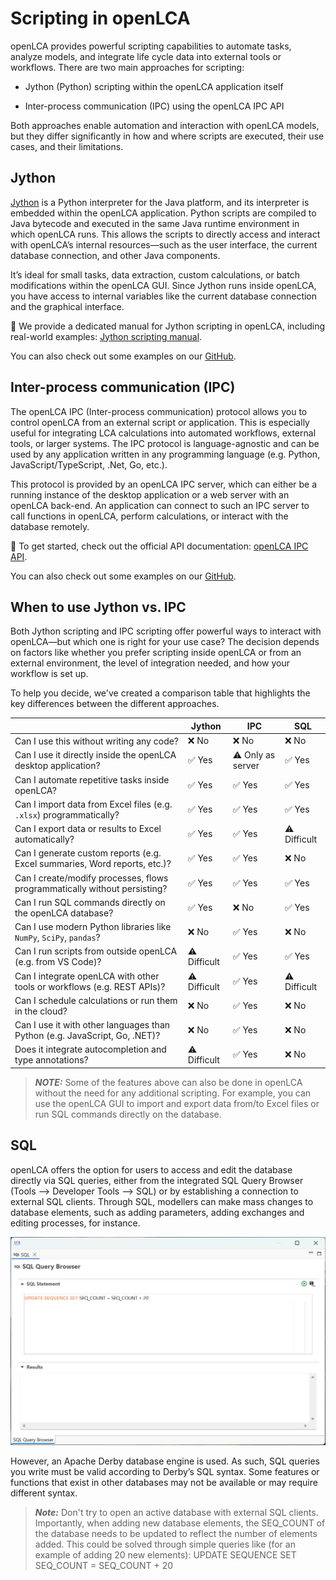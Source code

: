 # Scripting in openLCA

openLCA provides powerful scripting capabilities to automate tasks, analyze models, and integrate
life cycle data into external tools or workflows. There are two main approaches for scripting:

- Jython (Python) scripting within the openLCA application itself

- Inter-process communication (IPC) using the openLCA IPC API

Both approaches enable automation and interaction with openLCA models, but they differ significantly
in how and where scripts are executed, their use cases, and their limitations.

## Jython

[Jython](https://www.jython.org/) is a Python interpreter for the Java platform, and its interpreter
is embedded within the openLCA application. Python scripts are compiled to Java bytecode and
executed in the same Java runtime environment in which openLCA runs. This allows the scripts to
directly access and interact with openLCA’s internal resources—such as the user interface, the
current database connection, and other Java components.

It’s ideal for small tasks, data extraction, custom calculations, or batch modifications within the
openLCA GUI. Since Jython runs inside openLCA, you have access to internal variables like the
current database connection and the graphical interface.

📘 We provide a dedicated manual for Jython scripting in openLCA, including real-world examples:
[Jython scripting manual](https://greendelta.github.io/openLCAJython-manual/).

You can also check out some examples on our
[GitHub](https://github.com/GreenDelta/openlca-python-examples/tree/main/Jython).

## Inter-process communication (IPC)

The openLCA IPC (Inter-process communication) protocol allows you to control openLCA from an
external script or application. This is especially useful for integrating LCA calculations into
automated workflows, external tools, or larger systems. The IPC protocol is language-agnostic and
can be used by any application written in any programming language (e.g. Python,
JavaScript/TypeScript, .Net, Go, etc.).

This protocol is provided by an openLCA IPC server, which can either be a running instance of the
desktop application or a web server with an openLCA back-end. An application can connect to such an
IPC server to call functions in openLCA, perform calculations, or interact with the database
remotely.

📘 To get started, check out the official API documentation:
[openLCA IPC API](https://greendelta.github.io/openLCA-ApiDoc/).

You can also check out some examples on our
[GitHub](https://github.com/GreenDelta/openlca-python-examples/tree/main/Python%20IPC).

## When to use Jython vs. IPC

Both Jython scripting and IPC scripting offer powerful ways to interact with openLCA—but which one
is right for your use case? The decision depends on factors like whether you prefer scripting inside
openLCA or from an external environment, the level of integration needed, and how your workflow is
set up.

To help you decide, we've created a comparison table that highlights the key differences between the
different approaches.

|                                                                            | Jython       | IPC               | SQL               |
| -------------------------------------------------------------------------- | ------------ | ----------------- | ----------------- |
| Can I use this without writing any code?                                   | ❌ No        | ❌ No             | ❌ No            |
| Can I use it directly inside the openLCA desktop application?              | ✅ Yes       | ⚠️ Only as server |✅ Yes            |
| Can I automate repetitive tasks inside openLCA?                            | ✅ Yes       | ✅ Yes            |✅ Yes            |
| Can I import data from Excel files (e.g. `.xlsx`) programmatically?        | ✅ Yes       | ✅ Yes            |✅ Yes            |
| Can I export data or results to Excel automatically?                       | ✅ Yes       | ✅ Yes            | ⚠️ Difficult     |
| Can I generate custom reports (e.g. Excel summaries, Word reports, etc.)?  | ✅ Yes       | ✅ Yes            |  ❌ No           |
| Can I create/modify processes, flows programmatically without persisting?  | ✅ Yes       | ✅ Yes            |  ✅ Yes          |
| Can I run SQL commands directly on the openLCA database?                   | ✅ Yes       | ❌ No             | ✅ Yes       |
| Can I use modern Python libraries like `NumPy`, `SciPy`, `pandas`?         | ❌ No        | ✅ Yes            | ❌ No        |
| Can I run scripts from outside openLCA (e.g. from VS Code)?                | ⚠️ Difficult | ✅ Yes            |  ✅ Yes            | 
| Can I integrate openLCA with other tools or workflows (e.g. REST APIs)?    | ⚠️ Difficult | ✅ Yes            | ⚠️ Difficult |
| Can I schedule calculations or run them in the cloud?                      | ❌ No        | ✅ Yes            |  ❌ No        |
| Can I use it with other languages than Python (e.g. JavaScript, Go, .NET)? | ❌ No        | ✅ Yes            | ❌ No        |
| Does it integrate autocompletion and type annotations?                     | ⚠️ Difficult | ✅ Yes            | ❌ No        |

> **_NOTE:_** Some of the features above can also be done in openLCA without the need for any
> additional scripting. For example, you can use the openLCA GUI to import and export data from/to
> Excel files or run SQL commands directly on the database.

## SQL

openLCA offers the option for users to access and edit the database directly via SQL queries, either from the integrated SQL Query Browser (Tools --> Developer Tools --> SQL) or by establishing a connection to external SQL clients. Through SQL, modellers can make mass changes to database elements, such as adding parameters, adding exchanges and editing processes, for instance. 

![](../media/SQL_browser.png)  

However, an Apache Derby database engine is used. As such, SQL queries you write must be valid according to Derby’s SQL syntax. Some features or functions that exist in other databases may not be available or may require different syntax.


>**_Note:_** Don't try to open an active database with external SQL clients. Importantly, when adding new database elements, the SEQ_COUNT of the database needs to be updated to reflect the number of elements added. This could be solved through simple queries like (for an example of adding 20 new elements): UPDATE SEQUENCE SET SEQ_COUNT = SEQ_COUNT + 20
